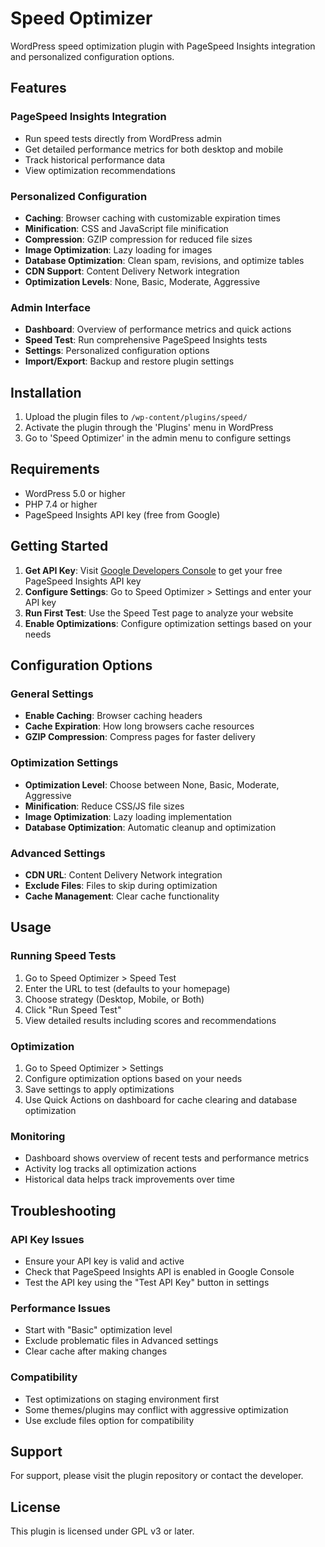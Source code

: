 # Speed Optimizer
WordPress speed optimization plugin with PageSpeed Insights integration and personalized configuration options.

## Features

### PageSpeed Insights Integration
- Run speed tests directly from WordPress admin
- Get detailed performance metrics for both desktop and mobile
- Track historical performance data
- View optimization recommendations

### Personalized Configuration
- **Caching**: Browser caching with customizable expiration times
- **Minification**: CSS and JavaScript file minification
- **Compression**: GZIP compression for reduced file sizes
- **Image Optimization**: Lazy loading for images
- **Database Optimization**: Clean spam, revisions, and optimize tables
- **CDN Support**: Content Delivery Network integration
- **Optimization Levels**: None, Basic, Moderate, Aggressive

### Admin Interface
- **Dashboard**: Overview of performance metrics and quick actions
- **Speed Test**: Run comprehensive PageSpeed Insights tests
- **Settings**: Personalized configuration options
- **Import/Export**: Backup and restore plugin settings

## Installation

1. Upload the plugin files to `/wp-content/plugins/speed/`
2. Activate the plugin through the 'Plugins' menu in WordPress
3. Go to 'Speed Optimizer' in the admin menu to configure settings

## Requirements

- WordPress 5.0 or higher
- PHP 7.4 or higher
- PageSpeed Insights API key (free from Google)

## Getting Started

1. **Get API Key**: Visit [Google Developers Console](https://developers.google.com/speed/docs/insights/v5/get-started) to get your free PageSpeed Insights API key
2. **Configure Settings**: Go to Speed Optimizer > Settings and enter your API key
3. **Run First Test**: Use the Speed Test page to analyze your website
4. **Enable Optimizations**: Configure optimization settings based on your needs

## Configuration Options

### General Settings
- **Enable Caching**: Browser caching headers
- **Cache Expiration**: How long browsers cache resources
- **GZIP Compression**: Compress pages for faster delivery

### Optimization Settings
- **Optimization Level**: Choose between None, Basic, Moderate, Aggressive
- **Minification**: Reduce CSS/JS file sizes
- **Image Optimization**: Lazy loading implementation
- **Database Optimization**: Automatic cleanup and optimization

### Advanced Settings
- **CDN URL**: Content Delivery Network integration
- **Exclude Files**: Files to skip during optimization
- **Cache Management**: Clear cache functionality

## Usage

### Running Speed Tests
1. Go to Speed Optimizer > Speed Test
2. Enter the URL to test (defaults to your homepage)
3. Choose strategy (Desktop, Mobile, or Both)
4. Click "Run Speed Test"
5. View detailed results including scores and recommendations

### Optimization
1. Go to Speed Optimizer > Settings
2. Configure optimization options based on your needs
3. Save settings to apply optimizations
4. Use Quick Actions on dashboard for cache clearing and database optimization

### Monitoring
- Dashboard shows overview of recent tests and performance metrics
- Activity log tracks all optimization actions
- Historical data helps track improvements over time

## Troubleshooting

### API Key Issues
- Ensure your API key is valid and active
- Check that PageSpeed Insights API is enabled in Google Console
- Test the API key using the "Test API Key" button in settings

### Performance Issues
- Start with "Basic" optimization level
- Exclude problematic files in Advanced settings
- Clear cache after making changes

### Compatibility
- Test optimizations on staging environment first
- Some themes/plugins may conflict with aggressive optimization
- Use exclude files option for compatibility

## Support

For support, please visit the plugin repository or contact the developer.

## License

This plugin is licensed under GPL v3 or later.
